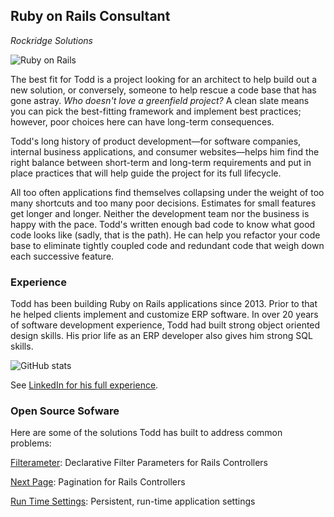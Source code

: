 ## Ruby on Rails Consultant
_Rockridge Solutions_

![Ruby on Rails](https://upload.wikimedia.org/wikipedia/commons/6/62/Ruby_On_Rails_Logo.svg)

The best fit for Todd is a project looking for an architect to help build out a new solution, or conversely, someone to help rescue a code base that has gone astray. _Who doesn't love a greenfield project?_ A clean slate means you can pick the best-fitting framework and implement best practices; however, poor choices here can have long-term consequences. 

Todd's long history of product development—for software companies, internal business applications, and consumer websites—helps him find the right balance between short-term and long-term requirements and put in place practices that will help guide the project for its full lifecycle.

All too often applications find themselves collapsing under the weight of too many shortcuts and too many poor decisions. Estimates for small features get longer and longer. Neither the development team nor the business is happy with the pace. Todd's written enough bad code to know what good code looks like (sadly, that is the path). He can help you refactor your code base to eliminate tightly coupled code and redundant code that weigh down each successive feature.

### Experience

Todd has been building Ruby on Rails applications since 2013. Prior to that he helped clients implement and customize ERP software. In over 20 years of software development experience, Todd had built strong object oriented design skills. His prior life as an ERP developer also gives him strong SQL skills.

![GitHub stats](https://github-readme-stats.vercel.app/api?username=toddkummer&show_icons=true&count_private=true)

See [LinkedIn for his full experience](https://www.linkedin.com/in/rockridgesolutions).

### Open Source Sofware

Here are some of the solutions Todd has built to address common problems:

[Filterameter](https://github.com/RockSolt/): Declarative Filter Parameters for Rails Controllers

[Next Page](https://github.com/RockSolt/next_page): Pagination for Rails Controllers

[Run Time Settings](https://github.com/RockSolt/run_time_settings): Persistent, run-time application settings 
